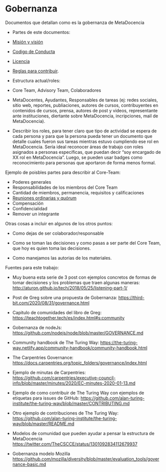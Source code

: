 # Gobernanza

Documentos que detallan como es la gobernanza de MetaDocencia

- Partes de este documentos:

- [Misión y visión](https://github.com/MetaDocencia/docs/blob/master/MISION_VISION.md)
- [Codigo de Conducta](https://github.com/MetaDocencia/docs/blob/master/C%C3%93DIGO-DE-CONDUCTA.md)
- [Licencia](https://github.com/MetaDocencia/docs/blob/master/LICENCIA.md)
- [Reglas para contribuir](https://github.com/MetaDocencia/docs/blob/master/CONTRIBUIR.md).
- Estructura actual/roles: 

* Core Team, Advisory Team, Colaboradores

* MetaDocentes, Ayudantes, Responsables de tareas (ej: redes sociales, sitio web, reportes, publiaciones, autores de cursos, contribuyentes en contenidos de cursos, prensa, autores de post y videos, representante ante instituciones, diertante sobre MetaDocencia, incripciones, mail de MetaDocencia).

* Describir los roles, para tener claro que tipo de actividad se espera de cada persona y para que la persona pueda tener un documento que detalle cuales fueron sus tareas mientras estuvo cumpliendo ese rol en MetaDocencia.  Sería ideal reconocer áreas de trabajo con roles asignados a personas específicas, que puedan decir “soy encargado de XX rol en MetaDocencia”. Luego, se pueden usar badges como reconocimiento para personas que aportaron de forma menos formal.

Ejemplo de poisbles partes para describir al Core-Team:
- Poderes generales
- Responsabilidades de los miembros del Core Team
- Cantidad de miembros, permanencia, requisitos y calificaciones
- [Reuniones ordinarias y quórum](https://github.com/MetaDocencia/core-team-minutas)
- Compensación
- Confidencialidad
- Remover un integrante

Otras cosas a incluir en algunos de los otros puntos: 
   * Como dejas de ser colaborador/responsable

   * Como se toman las decisiones y como pasas a ser parte del Core Team, que hoy es quien toma las decisiones.

   * Como manejamos las autorias de los materiales.

Fuentes para este trabajo:

* Muy buena esta serie de 3 post con ejemplos concretos de formas de tomar decisiones y los problemas que traen algunas maneras: http://aturon.github.io/tech/2018/05/25/listening-part-1/

* Post de Greg sobre una propuesta de Gobernanza: https://third-bit.com/2020/08/31/governance.html

* Capitulo de comunidades del libro de Greg: https://teachtogether.tech/es/index.html#s:community

* Gobernanza de nodeJs: https://github.com/nodejs/node/blob/master/GOVERNANCE.md

* Community handbook de The Turing Way: https://the-turing-way.netlify.app/community-handbook/community-handbook.html

* The Carpentries Governance: https://docs.carpentries.org/topic_folders/governance/index.html

* Ejemplo de minutas de Carpentries: https://github.com/carpentries/executive-council-info/blob/master/minutes/2020/EC-minutes-2020-01-13.md

* Ejemplo de como contribuir de The Turing Way con ejemplos de etiquetas para issues de GitHub: https://github.com/alan-turing-institute/the-turing-way/blob/master/CONTRIBUTING.md

* Otro ejemplo de contribuciones de The Turing Way: https://github.com/alan-turing-institute/the-turing-way/blob/master/README.md

* Modelos de comunidad que pueden ayudar a pensar la estructura de MetaDocencia https://twitter.com/TheCSCCE/status/1301092834112679937

* Gobernanza modelo Mozilla https://github.com/mozilla/diversity/blob/master/evaluation_tools/governance-basic.md







